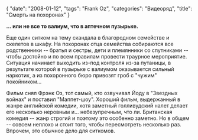 {
   "date": "2008-01-12",
   "tags": "Frank Oz",
   "categories": "Видеоряд",
   "title": "Смерть на похоронах"
}

**... или не все то валиум, что в аптечном пузырьке.**

Еще один ситком на тему скандала в благородном семействе и скелетов в шкафу. На похоронах отца семейства собираются все родственники -- братья и сестры, дети и племянники со спутниками -- чтобы достойно и по всем правилам провести траурное мероприятие. Ситуация начинает выходить из-под контроля из-за путаницы, в результате которой в пузырьке с валиумом оказывается сильный наркотик, а из похоронного бюро привозят гроб с "чужим" покойником...

Фильм снял Фрэнк Оз, тот самый, кто озвучивал Йоду в "Звездных войнах" и поставил "Маппет-шоу". Хороший фильм, выдержанный в жанре английской комедии, хотя заметный голливудский налет делает его несколько неровным и... небезупречным, что ли. Британская комедия -- жанр строгий и поэтому это особенно заметно. Но в общем -- совсем неплохо и стоит того, чтобы пересмотреть несколько раз. Впрочем, это обычное дело для ситкомов.

